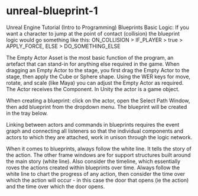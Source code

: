 # unreal-blueprint-1
Unreal Engine Tutorial (Intro to Programming)
Blueprints Basic Logic: If you want a character to jump at the point of contact (collision) the blueprint logic would go something like this: ON_COLLISION > IF_PLAYER > true > APPLY_FORCE, ELSE > DO_SOMETHING_ELSE

The Empty Actor Asset is the most basic function of the program, an artefact that can stand-in for anything else required in the game. When dragging an Empty Actor to the stage, you first drag the Empty Actor to the stage, then apply the Cube or Sphere shape. Using the WER keys for move, rotate, and scale (like Maya) you can adjust the Empty Actor as required. The Actor receives the Component. In Unity the actor is a game object.

When creating a blueprint: click on the actor, open the Select Path Window, then add blueprint from the dropdown menu. The blueprint will be created in the tray below.

Linking between actors and commands in blueprints requires the event graph and connecting all listeners so that the individual components and actors to which they are attached, work in unison through the logic network.

When it comes to blueprints, always follow the white line. It tells the story of the action. The other frame windows are for support structures built around the main story (white line). Also consider the timeline, which essentially roves the actions created within blueprints over time. Always follow the white line to chart the progress of any action, then consider the time over which the action will occur - in this case the door that opens (ie the action) and the time over which the door opens.
